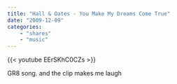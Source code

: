 ```yaml
---
title: "Hall & Oates - You Make My Dreams Come True"
date: "2009-12-09"
categories:
    - "shares"
    - "music"
---
```


{{< youtube EErSKhC0CZs >}}

GR8 song. and the clip makes me laugh
